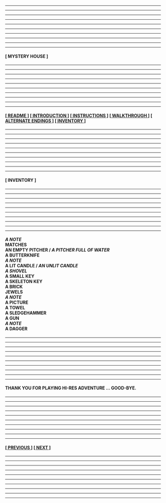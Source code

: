 
<div style="font-weight: bold;">

---
---
---
---
---
---
---
---
---
---
  
#### **[ MYSTERY HOUSE ]** 

####

---
---
---
---
---
---
---
---
---
---

#### **[[ README ]](/readme.md) [[ INTRODUCTION ]](/introduction.md) [[ INSTRUCTIONS ]](/instructions.md)  [[ WALKTHROUGH ]](/walkthrough.md) [[ ALTERNATE ENDINGS ]](/alternateendings.md) [[ INVENTORY ]](#-inventory-)**

####

---
---
---
---
---
---
---
---
---
---

#### **[ INVENTORY ]**

####

---
---
---
---
---
---
---
---
---
---

####

*A NOTE*  
MATCHES  
AN EMPTY PITCHER / *A PITCHER FULL OF WATER*  
A BUTTERKNIFE  
*A NOTE*  
A LIT CANDLE / *AN UNLIT CANDLE*  
*A SHOVEL*  
A SMALL KEY  
A SKELETON KEY  
A BRICK  
JEWELS  
*A NOTE*  
A PICTURE  
A TOWEL  
A SLEDGEHAMMER  
A GUN  
*A NOTE*  
A DAGGER  

####

---
---
---
---
---
---
---
---
---
---

####
THANK YOU FOR PLAYING HI-RES ADVENTURE ... GOOD-BYE.

####

---
---
---
---
---
---
---
---
---
---

#### **[[ PREVIOUS ]](/alternateendings.md) [[ NEXT ]](/readme.md)** 

####

---
---
---
---
---
---
---
---
---
---

</div>
